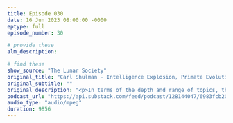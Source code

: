 ```yaml
---
title: Episode 030
date: 16 Jun 2023 08:00:00 -0000
eptype: full
episode_number: 30

# provide these
alm_description: 

# find these
show_source: "The Lunar Society"
original_title: "Carl Shulman - Intelligence Explosion, Primate Evolution, Robot Doublings, and Alignment"
original_subtitle: ""
original_description: "<p>In terms of the depth and range of topics, this episode is the best I’ve done.</p><p>No part of my worldview is the same after talking with Carl Shulman. He's the most interesting intellectual you've never heard of.</p><p>We ended up talking for 8 hours, so I'm splitting this episode into 2 parts.</p><p>This part is about Carl’s model of an intelligence explosion, which integrates everything from:</p><p>* how fast algorithmic progress and hardware improvements in AI are happening,</p><p>* what primate evolution suggests about the scaling hypothesis,</p><p>* how soon before AIs could do large parts of AI research themselves, and whether there would be faster and faster doublings of AI researchers,</p><p>* how quickly robots produced from existing factories could take over the economy.</p><p>We also discuss the odds of a takeover based on whether the AI is aligned before the intelligence explosion happens, and Carl explains why he’s more optimistic than Eliezer.</p><p>The next part, which I’ll release next week, is about all the specific mechanisms of an AI takeover, plus a whole bunch of other galaxy brain stuff.</p><p>Maybe 3 people in the world have thought as rigorously as Carl about so many interesting topics. This was a huge pleasure.</p>"
podcast_url: "https://api.substack.com/feed/podcast/128144047/6983fcb20ca59b6b904f811447d2558a.mp3"
audio_type: "audio/mpeg"
duration: 9856
---
```

